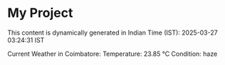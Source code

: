# My Project

This content is dynamically generated in Indian Time (IST): 2025-03-27 03:24:31 IST


Current Weather in Coimbatore:
Temperature: 23.85 °C
Condition: haze
